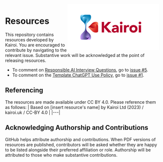 <img src="https://github.com/KairoiAI/Branding/blob/main/Logo/Kairoi_Logo_Small.png?raw=true" alt="Kairoi logo" align="right">

# Resources

This repository contains resources developed by Kairoi.
You are encouraged to contribute by navigating to the relevant issue.
Substantive work will be acknowledged at the point of releasing resources.
* To comment on [Responsible AI Interview Questions](https://github.com/KairoiAI/Resources/blob/main/Responsible_AI_Interview_Questions.md), go to [issue #5](https://github.com/KairoiAI/Resources/issues/5).
* To comment on the [Template ChatGPT Use Policy](https://github.com/KairoiAI/Resources/blob/main/Template-ChatGPT-policy.md), go to [issue #1](https://github.com/KairoiAI/Resources/issues/1).

## Referencing
The resources are made available under CC BY 4.0. Please reference them as follows:
| Based on [insert resource's name] by Kairoi Ltd (2023) / kairoi.uk / CC-BY 4.0 |
|---|

## Acknowledging Authorship and Contributions
GitHub helps attribute authorship and contributions.
When PDF versions of resources are published, contributors will be asked whether they are happy to be listed alongside their preferred affiliation or role.
Authorship will be attributed to those who make substantive contributions.
